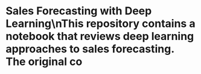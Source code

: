 # Sales Forecasting with Deep Learning\nThis repository contains a notebook that reviews deep learning approaches to sales forecasting. The original co